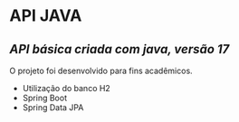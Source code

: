 # API JAVA 
## _API básica criada com java, versão 17_

O projeto foi desenvolvido para fins acadêmicos.

- Utilização do banco H2
- Spring Boot
- Spring Data JPA

